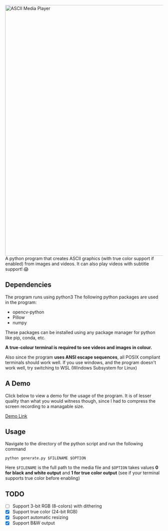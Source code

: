 <a href="https://github.com/PK-cod3ch3mist/ANSIArtGenerator"><img src="https://raw.githubusercontent.com/PK-cod3ch3mist/ANSIArtGenerator/main/assets/AMP.svg" alt="ASCII Media Player" width="800"></a>
A python program that creates ASCII graphics (with true color support if enabled) from images and videos. It can also play videos with subtitle support! :scream:

## Dependencies
The program runs using python3
The following python packages are used in the program:
- opencv-python
- Pillow
- numpy

These packages can be installed using any package manager for python like pip, conda, etc.

**A true-colour terminal is required to see videos and images in colour.**

Also since the program **uses ANSI escape sequences**, all POSIX compliant terminals should work well. If you use windows, and the program doesn't work well, try switching to WSL (Windows Subsystem for Linux)

## A Demo
Click below to view a demo for the usage of the program. It is of lesser quality than what you would witness though, since I had to compress the screen recording to a managable size.

<a href="https://drive.google.com/file/d/1B22lxNd0hxzxyd1Mgg0j_70LVKEbwZpn/view?usp=sharing">Demo Link</a>

## Usage
Navigate to the directory of the python script and run the following command
```shell
python generate.py $FILENAME $OPTION
```
Here `$FILENAME` is the full path to the media file and `$OPTION` takes values **0 for black and white output** and **1 for true color output** (see if your terminal supports true color before enabling)

## TODO
- [ ] Support 3-bit RGB (8-colors) with dithering
- [x] Support true color (24-bit RGB)
- [x] Support automatic resizing
- [x] Support B&W output
